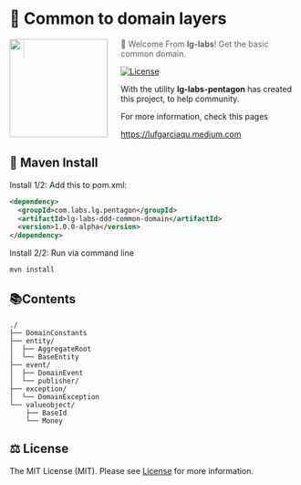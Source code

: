 # 🦾 Common to domain layers

<img src="https://pbs.twimg.com/profile_images/1410772782238081029/VO3SPTNV_400x400.jpg" align="left" width="172px" height="172px"/>
<img align="left" width="0" height="172px" hspace="10"/>

> 👋  Welcome From **lg-labs**! Get the basic common domain.

[![License](https://img.shields.io/github/license/lg-labs-pentagon/lg-labs-dotfiles?style=flat-square)](LICENSE)

With the utility **lg-labs-pentagon** has created this project, to help community.

For more information, check this pages 

https://lufgarciaqu.medium.com

## 🚀 Maven Install

Install 1/2: Add this to pom.xml:
```xml
<dependency>
  <groupId>com.labs.lg.pentagon</groupId>
  <artifactId>lg-labs-ddd-common-domain</artifactId>
  <version>1.0.0-alpha</version>
</dependency>
```

Install 2/2: Run via command line
```bash
mvn install
```


## 📚Contents
```
./
├── DomainConstants
├── entity/
│  ├── AggregateRoot
│  └── BaseEntity
├── event/
│  ├── DomainEvent
│  └── publisher/
├── exception/
│  └── DomainException
└── valueobject/
    ├── BaseId
    └── Money
```


## ⚖️ License

The MIT License (MIT). Please see [License](LICENSE) for more information.

